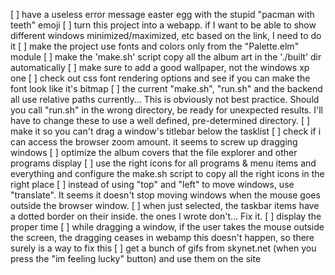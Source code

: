 
[ ] have a useless error message easter egg with the stupid "pacman with teeth" emoji
[ ] turn this project into a webapp. if I want to be able to show different windows minimized/maximized, etc based on the link, I need to do it
[ ] make the project use fonts and colors only from the "Palette.elm" module
[ ] make the 'make.sh' script copy all the album art in the './built' dir automatically
[ ] make sure to add a good wallpaper, not the windows xp one
[ ] check out css font rendering options and see if you can make the font look like it's bitmap
[ ] the current "make.sh", "run.sh" and the backend all use relative paths 
    currently...
    This is obviously not best practice. 
    Should you call "run.sh" in the wrong directory, be ready for unexpected
    results. I'll have to change these to use a well defined, pre-determined 
    directory.
[ ] make it so you can't drag a window's titlebar below the tasklist
[ ] check if i can access the browser zoom amount. it seems to screw up 
    dragging windows
[ ] optimize the album covers that the file explorer and other programs display
[ ] use the right icons for all programs & menu items and everything and 
    configure the make.sh script to copy all the right icons in the right place
[ ] instead of using "top" and "left" to move windows, use "translate". It seems
    it doesn't stop moving windows when the mouse goes outside the browser window.
[ ] when just selected, the taskbar items have a dotted border on their inside.
    the ones I wrote don't... Fix it.
[ ] display the proper time
[ ] while dragging a window, if the user takes the mouse outside the screen, 
    the dragging ceases in webamp this doesn't happen, so there surely is a
    way to fix this
[ ] get a bunch of gifs from skynet.net (when you press the "im feeling lucky"
    button) and use them on the site
